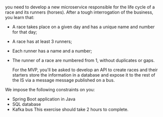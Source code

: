 you need to develop a new microservice responsible for the life cycle of a race and its runners
(horses).
After a tough interrogation of the business, you learn that:
- A race takes place on a given day and has a unique name and number for that day;
- A race has at least 3 runners;
- Each runner has a name and a number;
- The runner of a race are numbered from 1, without duplicates or gaps.

  For the MVP, you'll be asked to develop an API to create races and their starters
  store the information in a database and expose it to the rest of the IS via a message
  message published on a bus.


We impose the following constraints on you:
- Spring Boot application in Java
- SQL database
- Kafka bus
  This exercise should take 2 hours to complete.